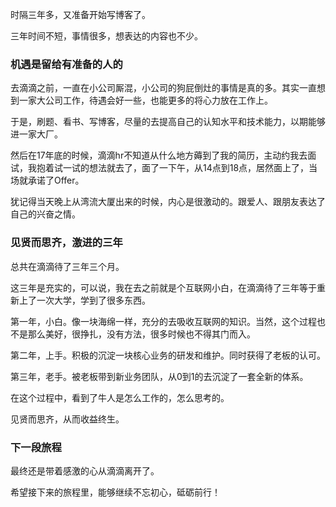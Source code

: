 时隔三年多，又准备开始写博客了。

三年时间不短，事情很多，想表达的内容也不少。



### 机遇是留给有准备的人的

去滴滴之前，一直在小公司厮混，小公司的狗屁倒灶的事情是真的多。其实一直想到一家大公司工作，待遇会好一些，也能更多的将心力放在工作上。

于是，刷题、看书、写博客，尽量的去提高自己的认知水平和技术能力，以期能够进一家大厂。

然后在17年底的时候，滴滴hr不知道从什么地方薅到了我的简历，主动约我去面试，我抱着试一试的想法就去了，面了一下午，从14点到18点，居然面上了，当场就承诺了Offer。

犹记得当天晚上从湾流大厦出来的时候，内心是很激动的。跟爱人、跟朋友表达了自己的兴奋之情。



### 见贤而思齐，激进的三年

总共在滴滴待了三年三个月。

这三年是充实的，可以说，我在去之前就是个互联网小白，在滴滴待了三年等于重新上了一次大学，学到了很多东西。

第一年，小白。像一块海绵一样，充分的去吸收互联网的知识。当然，这个过程也不是那么美好，很挣扎，没有方法，很多时候也不得其门而入。

第二年，上手。积极的沉淀一块核心业务的研发和维护。同时获得了老板的认可。

第三年，老手。被老板带到新业务团队，从0到1的去沉淀了一套全新的体系。

在这个过程中，看到了牛人是怎么工作的，怎么思考的。

见贤而思齐，从而收益终生。



### 下一段旅程

最终还是带着感激的心从滴滴离开了。

希望接下来的旅程里，能够继续不忘初心，砥砺前行！